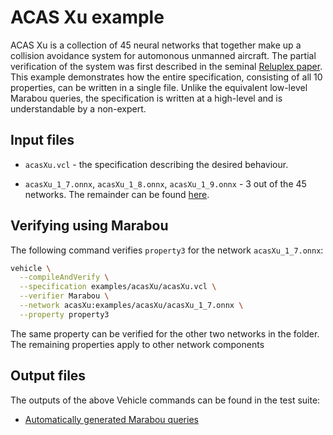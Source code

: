# ACAS Xu example

ACAS Xu is a collection of 45 neural networks that together make up a collision avoidance system
for automonous unmanned aircraft.
The partial verification of the system was first described in the seminal
[Reluplex paper](https://arxiv.org/abs/1702.01135).
This example demonstrates how the entire specification, consisting of all
10 properties, can be written in a single file.
Unlike the equivalent low-level Marabou queries, the specification is written at a high-level and is understandable by a non-expert.

## Input files

- `acasXu.vcl` - the specification describing the desired behaviour.

- `acasXu_1_7.onnx`, `acasXu_1_8.onnx`, `acasXu_1_9.onnx` - 3 out of the 45 networks. The remainder can be found [here](https://github.com/NeuralNetworkVerification/Marabou/tree/master/resources/onnx/acasxu).

## Verifying using Marabou

The following command verifies `property3` for the network `acasXu_1_7.onnx`:
```bash
vehicle \
  --compileAndVerify \
  --specification examples/acasXu/acasXu.vcl \
  --verifier Marabou \
  --network acasXu:examples/acasXu/acasXu_1_7.onnx \
  --property property3
```
The same property can be verified for the other two networks in the folder. The remaining
properties apply to other network components

## Output files

The outputs of the above Vehicle commands can be found in the test suite:

- [Automatically generated Marabou queries](https://github.com/vehicle-lang/vehicle/tree/dev/vehicle/tests/golden/compile/acasXu/acasXu.inputquery)
